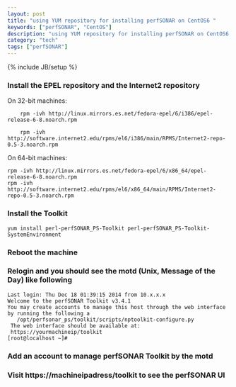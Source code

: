 ```yaml
---
layout: post
title: "using YUM repository for installing perfSONAR on CentOS6 "
keywords: ["perfSONAR", "CentOS"]
description: "using YUM repository for installing perfSONAR on CentOS6 "
category: "tech"
tags: ["perfSONAR"]
---
```

{% include JB/setup %}


### Install the EPEL repository and  the Internet2 repository

On 32-bit machines:

```
	rpm -ivh http://linux.mirrors.es.net/fedora-epel/6/i386/epel-release-6-8.noarch.rpm
	
	rpm -ivh http://software.internet2.edu/rpms/el6/i386/main/RPMS/Internet2-repo-0.5-3.noarch.rpm
```

On 64-bit machines:
```
rpm -ivh http://linux.mirrors.es.net/fedora-epel/6/x86_64/epel-release-6-8.noarch.rpm
rpm -ivh http://software.internet2.edu/rpms/el6/x86_64/main/RPMS/Internet2-repo-0.5-3.noarch.rpm
```

### Install the Toolkit

    yum install perl-perfSONAR_PS-Toolkit perl-perfSONAR_PS-Toolkit-SystemEnvironment

### Reboot the machine

### Relogin and you should see the motd (Unix, Message of the Day) like following

```
Last login: Thu Dec 18 01:39:15 2014 from 10.x.x.x
Welcome to the perfSONAR Toolkit v3.4.1
You may create accounts to manage this host through the web interface by running the following a
   /opt/perfsonar_ps/toolkit/scripts/nptoolkit-configure.py
 The web interface should be available at:
 https://yourmachineip/toolkit
[root@localhost ~]# 
```

### Add an account to manage perfSONAR Toolkit by the motd

### Visit  https://machineipadress/toolkit to see the  perfSONAR UI